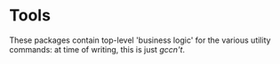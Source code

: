 # Tools

These packages contain top-level 'business logic' for the various utility
commands: at time of writing, this is just _gccn't_.
